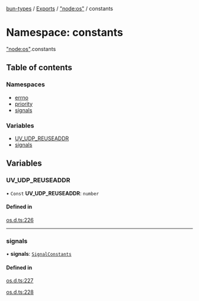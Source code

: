 [bun-types](../README.md) / [Exports](../modules.md) / ["node:os"](node_os_.md) / constants

# Namespace: constants

["node:os"](node_os_.md).constants

## Table of contents

### Namespaces

- [errno](node_os_.constants.errno.md)
- [priority](node_os_.constants.priority.md)
- [signals](node_os_.constants.signals.md)

### Variables

- [UV\_UDP\_REUSEADDR](node_os_.constants.md#uv_udp_reuseaddr)
- [signals](node_os_.constants.md#signals)

## Variables

### UV\_UDP\_REUSEADDR

• `Const` **UV\_UDP\_REUSEADDR**: `number`

#### Defined in

[os.d.ts:226](https://github.com/valgaze/bun-types/blob/5e53f27/os.d.ts#L226)

___

### signals

• **signals**: [`SignalConstants`](os_.md#signalconstants)

#### Defined in

[os.d.ts:227](https://github.com/valgaze/bun-types/blob/5e53f27/os.d.ts#L227)

[os.d.ts:228](https://github.com/valgaze/bun-types/blob/5e53f27/os.d.ts#L228)
